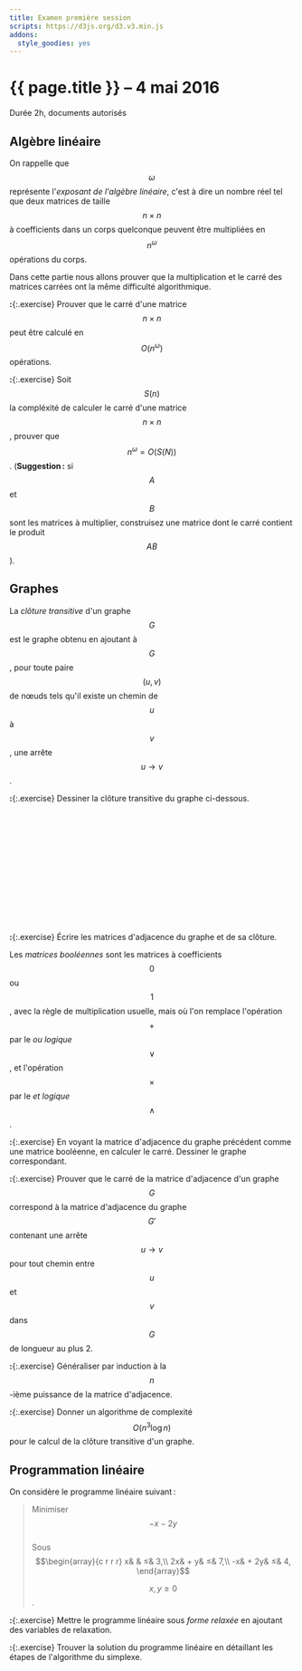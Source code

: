 ```yaml
---
title: Examen première session
scripts: https://d3js.org/d3.v3.min.js
addons:
  style_goodies: yes
---
```


# {{ page.title }} – 4 mai 2016

Durée 2h, documents autorisés

## Algèbre linéaire

On rappelle que $$ω$$ représente l'*exposant de l'algèbre linéaire*,
c'est à dire un nombre réel tel que deux matrices de taille $$n×n$$ à
coefficients dans un corps quelconque peuvent être multipliées en
$$n^ω$$ opérations du corps.

Dans cette partie nous allons prouver que la multiplication et le carré
des matrices carrées ont la même difficulté algorithmique.

**:**{:.exercise} Prouver que le carré d'une matrice $$n×n$$ peut être
calculé en $$O(n^ω)$$ opérations.

**:**{:.exercise} Soit $$S(n)$$ la compléxité de calculer le carré
d'une matrice $$n×n$$, prouver que $$n^ω = O(S(N))$$.
(**Suggestion :** si $$A$$ et $$B$$ sont les matrices à multiplier,
construisez une matrice dont le carré contient le produit $$AB$$).


## Graphes

La *clôture transitive* d'un graphe $$G$$ est le graphe obtenu en
ajoutant à $$G$$, pour toute paire $$(u,v)$$ de nœuds tels qu'il
existe un chemin de $$u$$ à $$v$$, une arrête $$u→v$$.

**:**{:.exercise} Dessiner la clôture transitive du graphe ci-dessous.

<svg id="graph" width="420" height="200" style="display:block;margin:auto"></svg>
<script>
var nodes = [{x:10,y:150},{x:40,y:50},{x:200,y:50},{x:100,y:150},{x:100,y:50},{x:200,y:150},{x:150,y:100}];
var edges = [{f:0,t:1}, {f:1,t:4}, {f:2,t:5},{f:2,t:6}, {f:3,t:4}];
document.on("DOMContentLoaded", function() {
var g = d3.select("#graph");
g.selectAll("line")
  .data(edges)
  .enter()
  .append("line")
  .attr("x1", function(d) { return nodes[d.f].x })
  .attr("y1", function(d) { return nodes[d.f].y })
  .attr("x2", function(d) { return nodes[d.t].x })
  .attr("y2", function(d) { return nodes[d.t].y })
  .style("stroke", "#11e");
g.selectAll("circle .nodes")
  .data(nodes)
  .enter()
  .append("svg:circle")
  .attr("class", "nodes")
  .attr("cx", function(d) { return d.x; })
  .attr("cy", function(d) { return d.y; })
  .attr("r", "10px")
  .attr("fill", "black");
g.selectAll(".n")
  .data(nodes)
  .enter()
  .append("text")
  .attr("class","n")
  .attr("x", function(d) { return d.x; })
  .attr("y", function(d) { return d.y; })
  .text(function(d,i) { return String.fromCharCode(97+i); })
  .style({"font-size":"60%","fill":"white","text-anchor": "middle", "dominant-baseline": "middle" });
});
</script>

**:**{:.exercise} Écrire les matrices d'adjacence du graphe et de sa clôture.

Les *matrices booléennes* sont les matrices à coefficients $$0$$ ou
$$1$$, avec la règle de multiplication usuelle, mais où l'on remplace
l'opération $$+$$ par le *ou logique* $$∨$$, et l'opération $$×$$ par le
*et logique* $$∧$$.

**:**{:.exercise} En voyant la matrice d'adjacence du graphe précédent
comme une matrice booléenne, en calculer le carré. Dessiner le graphe
correspondant.

**:**{:.exercise} Prouver que le carré de la matrice d'adjacence d'un
graphe $$G$$ correspond à la matrice d'adjacence du graphe $$G'$$
contenant une arrête $$u→v$$ pour tout chemin entre $$u$$ et $$v$$
dans $$G$$ de longueur au plus 2.

**:**{:.exercise} Généraliser par induction à la $$n$$-ième puissance
de la matrice d'adjacence.

**:**{:.exercise} Donner un algorithme de complexité $$O(n^3\log n)$$
pour le calcul de la clôture transitive d'un graphe.


## Programmation linéaire

On considère le programme linéaire suivant :

> Minimiser $$-x - 2y$$  
> Sous  
> $$\begin{array}{c r r r}
>  x&     & ≤& 3,\\
> 2x& +  y& ≤& 7,\\
> -x& + 2y& ≤& 4,
> \end{array}$$
>
> $$x,y≥0$$.

**:**{:.exercise} Mettre le programme linéaire sous *forme relaxée* en
ajoutant des variables de relaxation.

**:**{:.exercise} Trouver la solution du programme linéaire en
détaillant les étapes de l'algorithme du simplexe.

